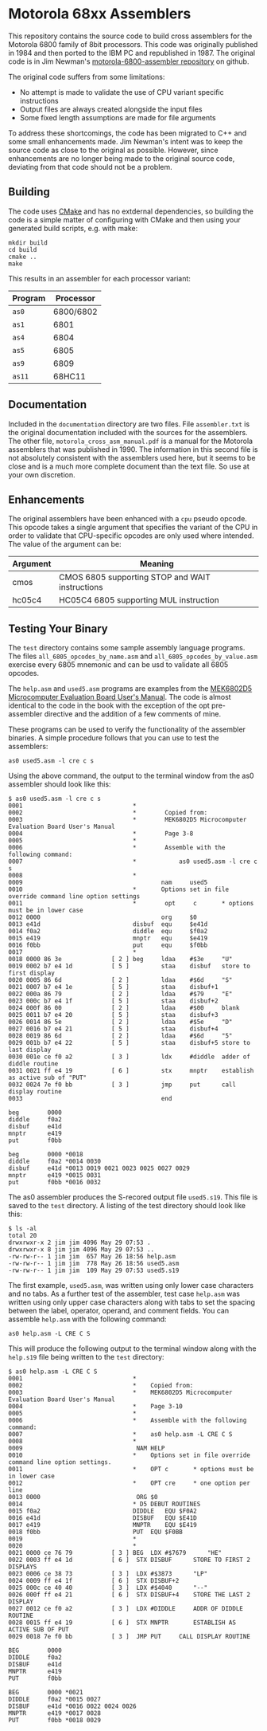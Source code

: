 # Motorola 68xx Assemblers

This repository contains the source code to build cross
assemblers for the Motorola 6800 family of 8bit processors.  This code was
originally published in 1984 and then ported to the IBM PC and republished
in 1987.  The original code is in Jim Newman's
[motorola-6800-assembler repository](https://github.com/JimInCA/motorola-6800-assembler)
on github.

The original code suffers from some limitations:
- No attempt is made to validate the use of CPU variant specific instructions
- Output files are always created alongside the input files
- Some fixed length assumptions are made for file arguments

To address these shortcomings, the code has been migrated to C++ and some
small enhancements made.  Jim Newman's intent was to keep the source code
as close to the original as possible.  However, since enhancements are no
longer being made to the original source code, deviating from that code
should not be a problem.

## Building

The code uses [CMake](https://cmake.org) and has no extdernal dependencies,
so building the code is a simple matter of configuring with CMake and then
using your generated build scripts, e.g. with make:
```
mkdir build
cd build
cmake ..
make
```

This results in an assembler for each processor variant:

| Program | Processor |
| ------- | --------- |
| `as0`   | 6800/6802 |
| `as1`   | 6801      |
| `as4`   | 6804      |
| `as5`   | 6805      |
| `as9`   | 6809      |
| `as11`  | 68HC11    |


## Documentation

Included in the `documentation` directory are two files.  File
`assembler.txt` is the original documentation included with the sources for
the assemblers.  The other file, `motorola_cross_asm_manual.pdf` is a manual
for the Motorola assemblers that was published in 1990.  The information in
this second file is not absolutely consistent with the assemblers used here,
but it seems to be close and is a much more complete document than the text
file.  So use at your own discretion.

## Enhancements

The original assemblers have been enhanced with a `cpu` pseudo opcode.  This
opcode takes a single argument that specifies the variant of the CPU in order
to validate that CPU-specific opcodes are only used where intended.  The
value of the argument can be:

| Argument | Meaning |
| -------- | ------- |
| cmos     | CMOS 6805 supporting STOP and WAIT instructions |
| hc05c4   | HC05C4 6805 supporting MUL instruction |

## Testing Your Binary

The `test` directory contains some sample assembly language programs.
The files `all_6805_opcodes_by_name.asm` and `all_6805_opcodes_by_value.asm`
exercise every 6805 mnemonic and can be usd to validate all 6805 opcodes.

The `help.asm` and `used5.asm` programs are examples from the
[MEK6802D5 Microcomputer Evaluation Board User's Manual](https://github.com/JimInCA/cassette-tape-emulator/blob/main/doc/mek6802d5.pdf).
The code is almost identical to the code in the book with the exception of
the opt pre-assembler directive and the addition of a few comments of mine.

These programs can be used to verify
the functionality of the assembler binaries.  A simple procedure follows that
you can use to test the assemblers:
```
as0 used5.asm -l cre c s
```
Using the above command, the output to the terminal window from the as0
assembler should look like this:
```
$ as0 used5.asm -l cre c s
0001                               *
0002                               *        Copied from:
0003                               *        MEK6802D5 Microcomputer Evaluation Board User's Manual
0004                               *        Page 3-8
0005                               *
0006                               *        Assemble with the following command:
0007                               *            as0 used5.asm -l cre c s
0008                               *
0009                                       nam     used5
0010                               *       Options set in file override command line option settings
0011                               *        opt     c       * options must be in lower case
0012 0000                                  org     $0
0013 e41d                          disbuf  equ     $e41d
0014 f0a2                          diddle  equ     $f0a2
0015 e419                          mnptr   equ     $e419
0016 f0bb                          put     equ     $f0bb
0017                               *
0018 0000 86 3e              [ 2 ] beg     ldaa    #$3e     "U"
0019 0002 b7 e4 1d           [ 5 ]         staa    disbuf   store to first display
0020 0005 86 6d              [ 2 ]         ldaa    #$6d     "S"
0021 0007 b7 e4 1e           [ 5 ]         staa    disbuf+1
0022 000a 86 79              [ 2 ]         ldaa    #$79     "E"
0023 000c b7 e4 1f           [ 5 ]         staa    disbuf+2
0024 000f 86 00              [ 2 ]         ldaa    #$00     blank
0025 0011 b7 e4 20           [ 5 ]         staa    disbuf+3
0026 0014 86 5e              [ 2 ]         ldaa    #$5e     "D"
0027 0016 b7 e4 21           [ 5 ]         staa    disbuf+4
0028 0019 86 6d              [ 2 ]         ldaa    #$6d     "5"
0029 001b b7 e4 22           [ 5 ]         staa    disbuf+5 store to last display
0030 001e ce f0 a2           [ 3 ]         ldx     #diddle  adder of diddle routine
0031 0021 ff e4 19           [ 6 ]         stx     mnptr    establish as active sub of "PUT"
0032 0024 7e f0 bb           [ 3 ]         jmp     put      call display routine
0033                                       end

beg        0000
diddle     f0a2
disbuf     e41d
mnptr      e419
put        f0bb

beg        0000 *0018
diddle     f0a2 *0014 0030
disbuf     e41d *0013 0019 0021 0023 0025 0027 0029
mnptr      e419 *0015 0031
put        f0bb *0016 0032 
```

The as0 assembler produces the S-recored output file `used5.s19`.  This file is
saved to the `test` directory.  A listing of the test directory should look
like this:

```
$ ls -al
total 20
drwxrwxr-x 2 jim jim 4096 May 29 07:53 .
drwxrwxr-x 8 jim jim 4096 May 29 07:53 ..
-rw-rw-r-- 1 jim jim  657 May 26 18:56 help.asm
-rw-rw-r-- 1 jim jim  778 May 26 18:56 used5.asm
-rw-rw-r-- 1 jim jim  109 May 29 07:53 used5.s19
```

The first example, `used5.asm`, was written using only lower case characters
and no tabs.  As a further test of the assembler, test case `help.asm` was
written using only upper case characters along with tabs to set the spacing
between the label, operator, operand, and comment fields.  You can assemble
`help.asm` with the following command:

```
as0 help.asm -L CRE C S
```

This will produce the following output to the terminal window along with the
`help.s19` file being written to the `test` directory:

```
$ as0 help.asm -L CRE C S
0001                               *
0002                               *	Copied from:
0003                               *	MEK6802D5 Microcomputer Evaluation Board User's Manual
0004                               *	Page 3-10
0005                               *
0006                               *	Assemble with the following command:
0007                               * 	as0 help.asm -L CRE C S
0008                               *
0009                               	NAM	HELP
0010                               *	Options set in file override command line option settings.
0011                               *	OPT	c		* options must be in lower case
0012                               *	OPT	cre		* one option per line
0013 0000                          	ORG	$0
0014                               * D5 DEBUT ROUTINES
0015 f0a2                          DIDDLE	EQU	$F0A2
0016 e41d                          DISBUF	EQU	$E41D
0017 e419                          MNPTR	EQU	$E419
0018 f0bb                          PUT	EQU	$F0BB
0019                               *
0020                               *
0021 0000 ce 76 79           [ 3 ] BEG	LDX	#$7679		"HE"
0022 0003 ff e4 1d           [ 6 ] 	STX	DISBUF		STORE TO FIRST 2 DISPLAYS
0023 0006 ce 38 73           [ 3 ] 	LDX	#$3873		"LP"
0024 0009 ff e4 1f           [ 6 ] 	STX	DISBUF+2
0025 000c ce 40 40           [ 3 ] 	LDX	#$4040		"--"
0026 000f ff e4 21           [ 6 ] 	STX	DISBUF+4	STORE THE LAST 2 DISPLAY
0027 0012 ce f0 a2           [ 3 ] 	LDX	#DIDDLE		ADDR OF DIDDLE ROUTINE
0028 0015 ff e4 19           [ 6 ] 	STX	MNPTR		ESTABLISH AS ACTIVE SUB OF PUT
0029 0018 7e f0 bb           [ 3 ] 	JMP	PUT		CALL DISPLAY ROUTINE

BEG        0000
DIDDLE     f0a2
DISBUF     e41d
MNPTR      e419
PUT        f0bb

BEG        0000 *0021 
DIDDLE     f0a2 *0015 0027 
DISBUF     e41d *0016 0022 0024 0026 
MNPTR      e419 *0017 0028 
PUT        f0bb *0018 0029 
```
